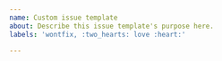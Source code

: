 ```yaml
---
name: Custom issue template
about: Describe this issue template's purpose here.
labels: 'wontfix, :two_hearts: love :heart:'

---
```



